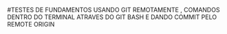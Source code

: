 #TESTES DE FUNDAMENTOS USANDO GIT REMOTAMENTE , COMANDOS DENTRO DO TERMINAL ATRAVES DO GIT BASH E DANDO COMMIT PELO REMOTE ORIGIN
